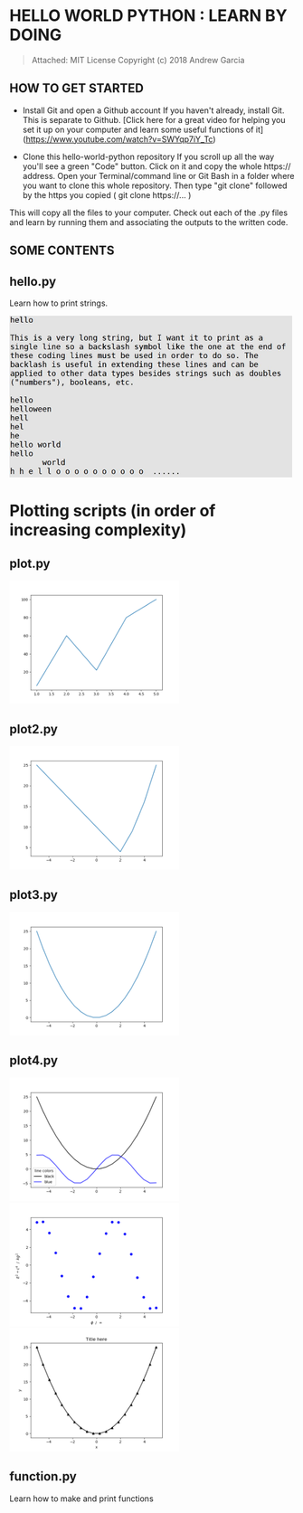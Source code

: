 # HELLO WORLD PYTHON : LEARN BY DOING
> Attached: MIT License
>Copyright (c) 2018 Andrew Garcia

## HOW TO GET STARTED

* Install Git and open a Github account
	If you haven't already, install Git. This is separate to Github. [Click here for a great video for helping you set it up on your computer and learn some useful functions of it] (https://www.youtube.com/watch?v=SWYqp7iY_Tc)

* Clone this hello-world-python repository
	If you scroll up all the way you'll see a green "Code" button. Click on it and copy the whole https:// address.
	Open your Terminal/command line or Git Bash in a folder where you want to clone this whole repository. Then type "git clone" followed by the https you copied ( git clone https://... )

This will copy all the files to your computer. Check out each of the .py files and learn by running them and associating the outputs to the written code.  


## SOME CONTENTS

## hello.py
Learn how to print strings.

<img src="hello_shell.png" alt="drawing" width="500"/>

# Plotting scripts (in order of increasing complexity)
## plot.py
<img src="Figure_1.png" alt="drawing" width="300"/>

## plot2.py
<img src="Figure_1-1.png" alt="drawing" width="300"/>

## plot3.py
<img src="Figure_1-2.png" alt="drawing" width="300"/>

## plot4.py
<img src="Figure_2.png" alt="drawing" width="300"/><img src="Figure_4.png" alt="drawing" width="300"/><img src="Another_Figure.png" alt="drawing" width="300"/>

## function.py
Learn how to make and print functions

